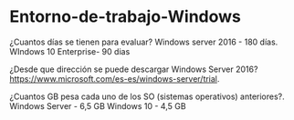 # Entorno-de-trabajo-Windows

¿Cuantos días se tienen para evaluar?
Windows server 2016 - 180 días.
WIndows 10 Enterprise- 90 dias


¿Desde que dirección se puede descargar Windows Server 2016? https://www.microsoft.com/es-es/windows-server/trial.


¿Cuantos GB pesa cada uno de los SO (sistemas operativos) anteriores?.
Windows Server - 6,5 GB
Windows 10 - 4,5 GB

